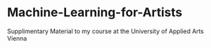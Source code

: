 # Machine-Learning-for-Artists
Supplimentary Material to my course at the University of Applied Arts Vienna

